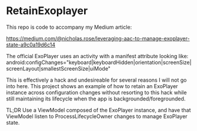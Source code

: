 # RetainExoplayer
This repo is code to accompany my Medium article:

https://medium.com/@nicholas.rose/leveraging-aac-to-manage-exoplayer-state-a9c0a19d6c14

The official ExoPlayer uses an activity with a manifest attribute looking like:
android:configChanges="keyboard|keyboardHidden|orientation|screenSize|screenLayout|smallestScreenSize|uiMode"

This is effectively a hack and undesireable for several reasons I will not go into here. This project shows an
example of how to retain an ExoPlayer instance across configuration changes without resorting to this hack while still
maintaining its lifecycle when the app is backgrounded/foregrounded.

TL;DR Use a ViewModel composed of the ExoPlayer instance, and have that ViewModel listen to ProcessLifecycleOwner
changes to manage ExoPlayer state.
